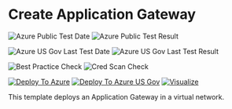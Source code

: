 # Create Application Gateway

![Azure Public Test Date](https://azurequickstartsservice.blob.core.windows.net/badges/101-application-gateway-create/PublicLastTestDate.svg)
![Azure Public Test Result](https://azurequickstartsservice.blob.core.windows.net/badges/101-application-gateway-create/PublicDeployment.svg)

![Azure US Gov Last Test Date](https://azurequickstartsservice.blob.core.windows.net/badges/101-application-gateway-create/FairfaxLastTestDate.svg)
![Azure US Gov Last Test Result](https://azurequickstartsservice.blob.core.windows.net/badges/101-application-gateway-create/FairfaxDeployment.svg)

![Best Practice Check](https://azurequickstartsservice.blob.core.windows.net/badges/101-application-gateway-create/BestPracticeResult.svg)
![Cred Scan Check](https://azurequickstartsservice.blob.core.windows.net/badges/101-application-gateway-create/CredScanResult.svg)

[![Deploy To Azure](https://raw.githubusercontent.com/fathym-it/azure-quickstart-templates/master/1-CONTRIBUTION-GUIDE/images/deploytoazure.svg?sanitize=true)](https://portal.azure.com/#create/Microsoft.Template/uri/https%3A%2F%2Fraw.githubusercontent.com%2Ffathym-it%2Fazure-quickstart-templates%2Fmaster%2F101-application-gateway-create%2Fazuredeploy.json)
[![Deploy To Azure US Gov](https://raw.githubusercontent.com/fathym-it/azure-quickstart-templates/master/1-CONTRIBUTION-GUIDE/images/deploytoazuregov.svg?sanitize=true)](https://portal.azure.us/#create/Microsoft.Template/uri/https%3A%2F%2Fraw.githubusercontent.com%2Ffathym-it%2Fazure-quickstart-templates%2Fmaster%2F101-application-gateway-create%2Fazuredeploy.json)
[![Visualize](https://raw.githubusercontent.com/fathym-it/azure-quickstart-templates/master/1-CONTRIBUTION-GUIDE/images/visualizebutton.svg?sanitize=true)](http://armviz.io/#/?load=https%3A%2F%2Fraw.githubusercontent.com%2Ffathym-it%2Fazure-quickstart-templates%2Fmaster%2F101-application-gateway-create%2Fazuredeploy.json)

This template deploys an Application Gateway in a virtual network.
